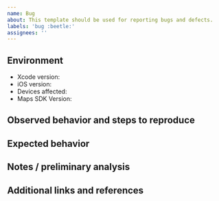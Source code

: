 ```yaml
---
name: Bug 
about: This template should be used for reporting bugs and defects.
labels: 'bug :beetle:'
assignees: ''
---
```

<!--- Thanks for submitting a bug report! Please note that our team does take time to review each issue submitted, but we cannot guarantee a timeframe for resolution.  For dedicated support, please see our support plans: https://www.mapbox.com/pricing/#support-pricing  --->
## Environment

- Xcode version:
- iOS version:
- Devices affected: <!--- Please also note if device is a simulator or real hardware.  --->
- Maps SDK Version:

## Observed behavior and steps to reproduce

<!--- Please include as much evidence as possible (traces, videos, screenshots etc --->

## Expected behavior

<!--- Please include the expected behavior and any resources supporting this expected behavior. --->

## Notes / preliminary analysis

<!--- include your initial analysis, if available --->

## Additional links and references

<!--- Links to traces, videos et --->
